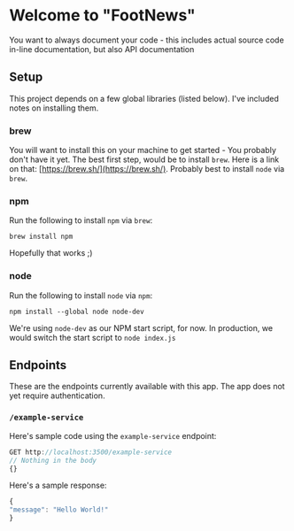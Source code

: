 # Welcome to "FootNews"
You want to always document your code - this includes actual source code in-line documentation, but also API documentation 

## Setup 
This project depends on a few global libraries (listed below). I've included notes on installing them.

### brew 
You will want to install this on your machine to get started - You probably don't have it yet. The best first step, would be to install `brew`. Here is a link on that: [https://brew.sh/](https://brew.sh/). Probably best to install `node` via `brew`.

### npm 
Run the following to install `npm` via `brew`:
```
brew install npm
```
Hopefully that works ;)

### node
Run the following to install `node` via `npm`:
```
npm install --global node node-dev
```
We're using `node-dev` as our NPM start script, for now. In production, we would switch the start script to `node index.js`

## Endpoints
These are the endpoints currently available with this app. The app does not yet require authentication. 

### `/example-service`
Here's sample code using the `example-service` endpoint:
```js
GET http://localhost:3500/example-service
// Nothing in the body
{}
```
Here's a sample response:
```js
{
"message": "Hello World!"
}
```